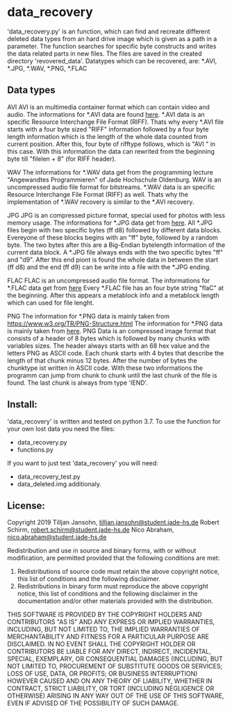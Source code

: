 # data_recovery

'data_recovery.py' is an function, which can find and recreate different deleted data types from an hard drive image which is 
given as a path in a parameter. The function searches for specific byte constructs and writes the data related parts in new 
files. The files are saved in the created directory 'revovered_data'.
Datatypes which can be recovered, are: *.AVI, *.JPG, *.WAV, *.PNG, *.FLAC

## Data types

AVI
AVI is an multimedia container format which can contain video and audio.
The informations for *.AVI data are found [here](https://en.wikipedia.org/wiki/Resource_Interchange_File_Format).
*.AVI data is an specific Resource Interchange File Format (RIFF). Thats why every *.AVI file starts with a
four byte sized "RIFF" information followed by a four byte length information which is the length of the whole data counted
from current position. After this, four byte of rifftype follows, which is "AVI " in this case. With this information the data 
can rewrited from the beginning byte till "filelen + 8" (for RIFF header). 

WAV
The informations for *.WAV data get from the programming lecture "Angewandtes Programmieren" of Jade Hochschule Oldenburg.
WAV is an uncompressed audio file format for bitstreams.
*.WAV data is an specific Resource Interchange File Format (RIFF) as well. Thats why the implementation of *.WAV recovery is similar
to the *.AVI recovery.

JPG
JPG is an compressed picture format, special used for photos with less memory usage.
The informations for *.JPG data get from [here](https://stackoverflow.com/questions/4585527/detect-eof-for-jpg-images?answertab=votes#).
All *.JPG files begin with two specific bytes (ff d8) followed by different data blocks. Evereyone of these blocks begins with
an "ff" byte, followed by a random byte. The two bytes after this are a Big-Endian bytelength information of the current data block.
A *.JPG file always ends with the two specific bytes "ff" and "d9". After this end piont is found the whole data in between the start
(ff d8) and the end (ff d9) can be write into a file with the *.JPG ending.

FLAC
FLAC is an uncompressed audio file format.
The informations for *.FLAC data get from [here](https://xiph.org/flac/documentation_format_overview.html)
Every *.FLAC file has an four byte string "flaC" at the beginning. After this appears a metablock info and a metablock length which can
used for file lenght. 

PNG
The information for *.PNG data is mainly taken from https://www.w3.org/TR/PNG-Structure.html
The information for *.PNG data is mainly taken from [here](https://www.w3.org/TR/PNG-Structure.html).
PNG Data is an compressed image format that consists 
of a header of 8 bytes which is followed by many 
chunks with variables sizes. The header always starts 
with an 68 hex value and the letters PNG as ASCII 
code. Each chunk starts with 4 bytes that describe the 
length of that chunk minus 12 bytes. After the number 
of bytes the chunktype ist written in ASCII code. With 
these two informations the programm can jump from 
chunk to chunk until the last chunk of the file is 
found. The last chunk is always from type 'IEND'. 


## Install:
'data_recovery' is written and tested on python 3.7. To use the function for your own lost data you need the files:
- data_recovery.py
- functions.py

If you want to just test 'data_recovery' you will need:
- data_recovery_test.py
- data_deleted.img 
additionaly.


## License:
Copyright 2019 Tilljan Jansohn, tilljan.jansohn@student.jade-hs.de
               Robert Schirm, robert.schirm@student.jade-hs.de
               Nico Abraham, nico.abraham@student.jade-hs.de 

Redistribution and use in source and binary forms, with or without 
modification, are permitted provided that the following conditions are met:
1. Redistributions of source code must retain the above copyright notice, 
this list of conditions and the following disclaimer.
2. Redistributions in binary form must reproduce the above copyright 
notice, this list of conditions and the following disclaimer in the 
documentation and/or other materials provided with the distribution.

THIS SOFTWARE IS PROVIDED BY THE COPYRIGHT HOLDERS AND CONTRIBUTORS 
"AS IS" AND ANY EXPRESS OR IMPLIED WARRANTIES, INCLUDING, BUT NOT LIMITED
TO, THE IMPLIED WARRANTIES OF MERCHANTABILITY AND FITNESS FOR A PARTICULAR
PURPOSE ARE DISCLAIMED. IN NO EVENT SHALL THE COPYRIGHT HOLDER OR 
CONTRIBUTORS BE LIABLE FOR ANY DIRECT, INDIRECT, INCIDENTAL, SPECIAL,
EXEMPLARY, OR CONSEQUENTIAL DAMAGES (INCLUDING, BUT NOT LIMITED TO, 
PROCUREMENT OF SUBSTITUTE GOODS OR SERVICES; LOSS OF USE, DATA, OR 
PROFITS; OR BUSINESS INTERRUPTION) HOWEVER CAUSED AND ON ANY THEORY OF
LIABILITY, WHETHER IN CONTRACT, STRICT LIABILITY, OR TORT (INCLUDING
NEGLIGENCE OR OTHERWISE) ARISING IN ANY WAY OUT OF THE USE OF THIS
SOFTWARE, EVEN IF ADVISED OF THE POSSIBILITY OF SUCH DAMAGE.
		